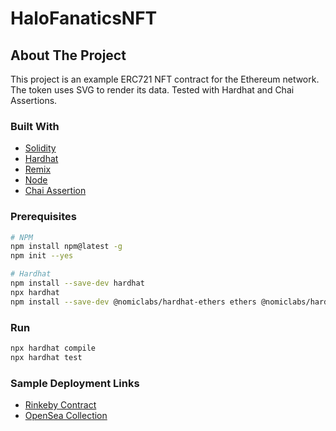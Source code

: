 # HaloFanaticsNFT
## About The Project

This project is an example ERC721 NFT contract for the Ethereum network. The token uses SVG to render its data. Tested with Hardhat and Chai Assertions.

### Built With

* [Solidity](https://docs.soliditylang.org/en/v0.8.11/)
* [Hardhat](https://hardhat.org/)
* [Remix](http://remix.ethereum.org/)
* [Node](https://www.npmjs.com/)
* [Chai Assertion](https://www.chaijs.com/)

### Prerequisites

```sh
# NPM
npm install npm@latest -g
npm init --yes

# Hardhat
npm install --save-dev hardhat
npx hardhat
npm install --save-dev @nomiclabs/hardhat-ethers ethers @nomiclabs/hardhat-waffle ethereum-waffle chai
```

### Run

```sh
npx hardhat compile
npx hardhat test
```

### Sample Deployment Links
* [Rinkeby Contract](https://rinkeby.etherscan.io/address/0x60721a0614ed2e5e1dfb98b06c52887e4cb11af8#code)
* [OpenSea Collection](https://testnets.opensea.io/collection/halo-3-profile-test)
